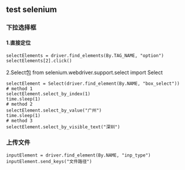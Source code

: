 ## test selenium
### 下拉选择框
#### 1.直接定位
~~~ 
selectElements = driver.find_elements(By.TAG_NAME, "option")
selectElements[2].click()
~~~
2.Select包
from selenium.webdriver.support.select import Select
~~~
selectElement = Select(driver.find_element(By.NAME, "box_select"))
# method 1
selectElement.select_by_index(1)
time.sleep(1)
# method 2
selectElement.select_by_value("广州")
time.sleep(1)
# method 3
selectElement.select_by_visible_text("深圳")
~~~
### 上传文件
~~~
inputElement = driver.find_element(By.NAME, "inp_type")
inputElement.send_keys("文件路径")
